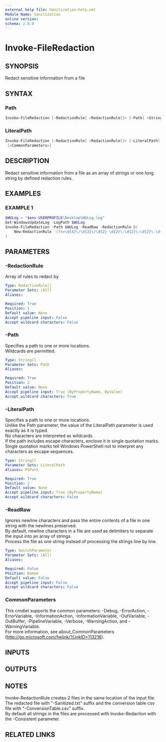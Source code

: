```yaml
---
external help file: Sanitization-help.xml
Module Name: Sanitization
online version:
schema: 2.0.0
---
```


# Invoke-FileRedaction

## SYNOPSIS

Redact sensitive information from a file

## SYNTAX

### Path

```powershell
Invoke-FileRedaction [-RedactionRule] <RedactionRule[]> [-Path] <String[]> [-ReadRaw] [<CommonParameters>]
```

### LiteralPath

```powershell
Invoke-FileRedaction [-RedactionRule] <RedactionRule[]> [-LiteralPath] <String[]> [-ReadRaw]
 [<CommonParameters>]
```

## DESCRIPTION

Redact sensitive information from a file as an array of strings or one long string by defined redaction rules.

## EXAMPLES

### EXAMPLE 1

```powershell
$WULog = "$env:USERPROFILE\Desktop\WULog.log"
Get-WindowsUpdateLog -LogPath $WULog
Invoke-FileRedaction -Path $WULog -ReadRaw -RedactionRule @(
    New-RedactionRule '(?<=\d{4}\/\d{2}\/\d{2} \d{2}\:\d{2}\:\d{2}\.\d{7} \d{1,5} \d{1,5}\s+)\w+(?=\s+)' 'Component_{0}'
)
```

## PARAMETERS

### -RedactionRule

Array of rules to redact by.

```yaml
Type: RedactionRule[]
Parameter Sets: (All)
Aliases:

Required: True
Position: 1
Default value: None
Accept pipeline input: False
Accept wildcard characters: False
```

### -Path

Specifies a path to one or more locations.  
Wildcards are permitted.  

```yaml
Type: String[]
Parameter Sets: Path
Aliases:

Required: True
Position: 2
Default value: None
Accept pipeline input: True (ByPropertyName, ByValue)
Accept wildcard characters: True
```

### -LiteralPath

Specifies a path to one or more locations.  
Unlike the Path parameter, the value of the LiteralPath parameter is used exactly as it is typed.  
No characters are interpreted as wildcards.  
If the path includes escape characters, enclose it in single quotation marks.  
Single quotation marks tell Windows PowerShell not to interpret any characters as escape sequences.  

```yaml
Type: String[]
Parameter Sets: LiteralPath
Aliases: PSPath

Required: True
Position: 2
Default value: None
Accept pipeline input: True (ByPropertyName)
Accept wildcard characters: False
```

### -ReadRaw

Ignores newline characters and pass the entire contents of a file in one string with the newlines preserved.  
By default, newline characters in a file are used as delimiters to separate the input into an array of strings.  
Process the file as one string instead of processing the strings line by line.

```yaml
Type: SwitchParameter
Parameter Sets: (All)
Aliases:

Required: False
Position: Named
Default value: False
Accept pipeline input: False
Accept wildcard characters: False
```

### CommonParameters

This cmdlet supports the common parameters: -Debug, -ErrorAction, -ErrorVariable, -InformationAction, -InformationVariable, -OutVariable, -OutBuffer, -PipelineVariable, -Verbose, -WarningAction, and -WarningVariable.  
For more information, see about_CommonParameters (http://go.microsoft.com/fwlink/?LinkID=113216).

## INPUTS

## OUTPUTS

## NOTES

Invoke-RedactionRule creates 2 files in the same location of the input file.  
The redacted file with "-Sanitized.txt" suffix and the conversion table csv file with "-ConversionTable.csv" suffix.  
By default all strings in the files are processed with Invoke-Redaction with the -Consistent parameter.

## RELATED LINKS

